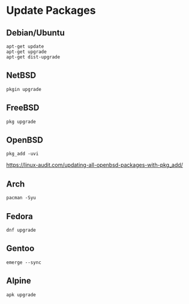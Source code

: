 # Update Packages

## Debian/Ubuntu

```
apt-get update
apt-get upgrade
apt-get dist-upgrade
```

## NetBSD

```
pkgin upgrade
```

## FreeBSD

```
pkg upgrade
```

## OpenBSD

```
pkg_add -uvi
```

https://linux-audit.com/updating-all-openbsd-packages-with-pkg_add/

## Arch

```
pacman -Syu
```

## Fedora

```
dnf upgrade
```

## Gentoo

```
emerge --sync
```

## Alpine

```
apk upgrade
```
